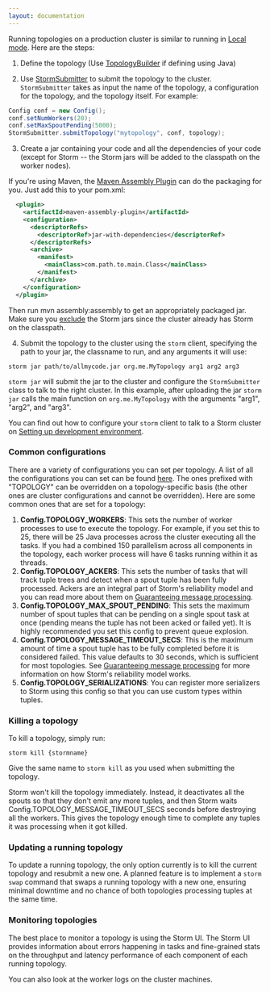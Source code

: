```yaml
---
layout: documentation
---
```

Running topologies on a production cluster is similar to running in [Local mode](Local-mode.html). Here are the steps:

1) Define the topology (Use [TopologyBuilder](javadocs/backtype/storm/topology/TopologyBuilder.html) if defining using Java)

2) Use [StormSubmitter](javadocs/backtype/storm/StormSubmitter.html) to submit the topology to the cluster. `StormSubmitter` takes as input the name of the topology, a configuration for the topology, and the topology itself. For example:

```java
Config conf = new Config();
conf.setNumWorkers(20);
conf.setMaxSpoutPending(5000);
StormSubmitter.submitTopology("mytopology", conf, topology);
```

3) Create a jar containing your code and all the dependencies of your code (except for Storm -- the Storm jars will be added to the classpath on the worker nodes).

If you're using Maven, the [Maven Assembly Plugin](http://maven.apache.org/plugins/maven-assembly-plugin/) can do the packaging for you. Just add this to your pom.xml:

```xml
  <plugin>
    <artifactId>maven-assembly-plugin</artifactId>
    <configuration>
      <descriptorRefs>  
        <descriptorRef>jar-with-dependencies</descriptorRef>
      </descriptorRefs>
      <archive>
        <manifest>
          <mainClass>com.path.to.main.Class</mainClass>
        </manifest>
      </archive>
    </configuration>
  </plugin>
```
Then run mvn assembly:assembly to get an appropriately packaged jar. Make sure you [exclude](http://maven.apache.org/plugins/maven-assembly-plugin/examples/single/including-and-excluding-artifacts.html) the Storm jars since the cluster already has Storm on the classpath.

4) Submit the topology to the cluster using the `storm` client, specifying the path to your jar, the classname to run, and any arguments it will use:

`storm jar path/to/allmycode.jar org.me.MyTopology arg1 arg2 arg3`

`storm jar` will submit the jar to the cluster and configure the `StormSubmitter` class to talk to the right cluster. In this example, after uploading the jar `storm jar` calls the main function on `org.me.MyTopology` with the arguments "arg1", "arg2", and "arg3".

You can find out how to configure your `storm` client to talk to a Storm cluster on [Setting up development environment](Setting-up-development-environment.html).

### Common configurations

There are a variety of configurations you can set per topology. A list of all the configurations you can set can be found [here](javadocs/backtype/storm/Config.html). The ones prefixed with "TOPOLOGY" can be overridden on a topology-specific basis (the other ones are cluster configurations and cannot be overridden). Here are some common ones that are set for a topology:

1. **Config.TOPOLOGY_WORKERS**: This sets the number of worker processes to use to execute the topology. For example, if you set this to 25, there will be 25 Java processes across the cluster executing all the tasks. If you had a combined 150 parallelism across all components in the topology, each worker process will have 6 tasks running within it as threads.
2. **Config.TOPOLOGY_ACKERS**: This sets the number of tasks that will track tuple trees and detect when a spout tuple has been fully processed. Ackers are an integral part of Storm's reliability model and you can read more about them on [Guaranteeing message processing](Guaranteeing-message-processing.html).
3. **Config.TOPOLOGY_MAX_SPOUT_PENDING**: This sets the maximum number of spout tuples that can be pending on a single spout task at once (pending means the tuple has not been acked or failed yet). It is highly recommended you set this config to prevent queue explosion.
4. **Config.TOPOLOGY_MESSAGE_TIMEOUT_SECS**: This is the maximum amount of time a spout tuple has to be fully completed before it is considered failed. This value defaults to 30 seconds, which is sufficient for most topologies. See [Guaranteeing message processing](Guaranteeing-message-processing.html) for more information on how Storm's reliability model works.
5. **Config.TOPOLOGY_SERIALIZATIONS**: You can register more serializers to Storm using this config so that you can use custom types within tuples.


### Killing a topology

To kill a topology, simply run:

`storm kill {stormname}`

Give the same name to `storm kill` as you used when submitting the topology.

Storm won't kill the topology immediately. Instead, it deactivates all the spouts so that they don't emit any more tuples, and then Storm waits Config.TOPOLOGY_MESSAGE_TIMEOUT_SECS seconds before destroying all the workers. This gives the topology enough time to complete any tuples it was processing when it got killed.

### Updating a running topology

To update a running topology, the only option currently is to kill the current topology and resubmit a new one. A planned feature is to implement a `storm swap` command that swaps a running topology with a new one, ensuring minimal downtime and no chance of both topologies processing tuples at the same time. 

### Monitoring topologies

The best place to monitor a topology is using the Storm UI. The Storm UI provides information about errors happening in tasks and fine-grained stats on the throughput and latency performance of each component of each running topology.

You can also look at the worker logs on the cluster machines.
